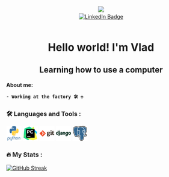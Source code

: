 <div id="header" align="center">
  <img src="https://media.giphy.com/media/zOvBKUUEERdNm/giphy.gif" width="400"/>
</div>
<div id="badges" align="center">
  <a href="https://www.linkedin.com/in/vlad-knohinov-01a10525b">
    <img src="https://img.shields.io/badge/LinkedIn-blue?style=for-the-badge&logo=linkedin&logoColor=white" alt="LinkedIn Badge"/>
  </a>
</div>
<div id="badges" align="center">
  <img src="https://komarev.com/ghpvc/?username=Exzemoc&style=flat-square&color=blue" alt=""/>
</div>
<div >
  <h1 align="center">
    Hello world! I'm Vlad
  </h1>
  <h2 align="center">
    Learning how to use a computer
  </h2>
  <h4>
    About me:
    
    - Working at the factory 🛠️ ☢️
  </h4>
  
  
  ### :hammer_and_wrench: Languages and Tools :
  <div>
    <img src="https://raw.githubusercontent.com/devicons/devicon/1119b9f84c0290e0f0b38982099a2bd027a48bf1/icons/python/python-original-wordmark.svg" title="Python" **alt="Python" width="40" height="40"/>
    <img src="https://raw.githubusercontent.com/devicons/devicon/1119b9f84c0290e0f0b38982099a2bd027a48bf1/icons/pycharm/pycharm-original.svg" title="PyCharm" **alt="Pycharm" width="40" height="40"/>
    <img src="https://github.com/devicons/devicon/blob/master/icons/git/git-original-wordmark.svg" title="Git" **alt="Git" width="40" height="40"/>
    <img src="https://github.com/devicons/devicon/blob/master/icons/django/django-plain-wordmark.svg" title="Django" **alt="Django" width="40" height="40"/>
    <img src="https://github.com/devicons/devicon/blob/master/icons/postgresql/postgresql-original.svg" title="Postgresql" **alt="Postgresql" width="40" height="40" color:"fff"/>
  </div>

  
### :fire: My Stats :
 [![GitHub Streak](http://github-readme-streak-stats.herokuapp.com?user=Exzemoc&theme=dark&hide_border=true&border_radius=5&date_format=j%20M%5B%20Y%5D)](https://git.io/streak-stats)
